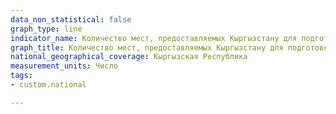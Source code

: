 ```yaml
---
data_non_statistical: false
graph_type: line
indicator_name: Количество мест, предоставляемых Кыргызстану для подготовки кадров зарубежом за счет принимающей стороны в рамках официальных межправительственных и межгосударственных договоров и соглашений
graph_title: Количество мест, предоставляемых Кыргызстану для подготовки кадров зарубежом за счет принимающей стороны в рамках официальных межправительственных и межгосударственных договоров и соглашений
national_geographical_coverage: Кыргызская Республика
measurement_units: Число
tags:
- custom.national

---
```

